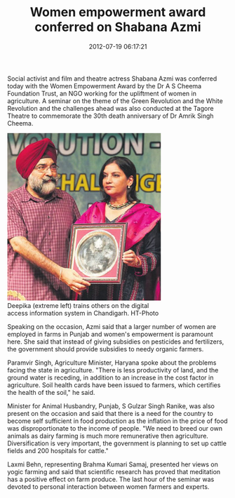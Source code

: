 ﻿---
layout: post
title:  Women empowerment award conferred on Shabana Azmi
date:   2012-07-19 06:17:21
category: News
source: http://www.indianexpress.com/news/women-empowerment-award-conferred-on-shabana-azmi/976437/
---
Social activist and film and theatre actress Shabana Azmi was conferred today with the Women Empowerment Award by the Dr A S Cheema Foundation Trust, an NGO working for the upliftment of women in agriculture. A seminar on the theme of the Green Revolution and the White Revolution and the challenges ahead was also conducted at the Tagore Theatre to commemorate the 30th death anniversary of Dr Amrik Singh Cheema.

<div class="thumb tright">
<div class="thumbinner" style="width: 350px;"><a href=""> <img src="/images/Gallery/2012 200/shabana07.jpg" alt=""> </a>
<div class="thumbcaption">Deepika (extreme left) trains others on the digital access information system in Chandigarh. HT-Photo</div>
</div>
</div>

Speaking on the occasion, Azmi said that a larger number of women are employed in farms in Punjab and women's empowerment is paramount here. She said that instead of giving subsidies on pesticides and fertilizers, the government should provide subsidies to needy organic farmers.

Paramvir Singh, Agriculture Minister, Haryana spoke about the problems facing the state in agriculture. "There is less productivity of land, and the ground water is receding, in addition to an increase in the cost factor in agriculture. Soil health cards have been issued to farmers, which certifies the health of the soil," he said.


Minister for Animal Husbandry, Punjab, S Gulzar Singh Ranike, was also present on the occasion and said that there is a need for the country to become self sufficient in food production as the inflation in the price of food was disproportionate to the income of people. "We need to breed our own animals as dairy farming is much more remunerative then agriculture. Diversification is very important, the government is planning to set up cattle fields and 200 hospitals for cattle."

Laxmi Behn, representing Brahma Kumari Samaj, presented her views on yogic farming and said that scientific research has proved that meditation has a positive effect on farm produce. The last hour of the seminar was devoted to personal interaction between women farmers and experts.

